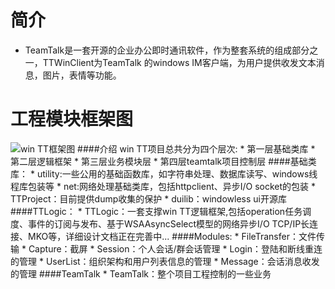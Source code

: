 # 简介
* TeamTalk是一套开源的企业办公即时通讯软件，作为整套系统的组成部分之一，TTWinClient为TeamTalk 的windows IM客户端，为用户提供收发文本消息，图片，表情等功能。

# 工程模块框架图
![win TT框架图](http://s8.mogucdn.com/b7/pic/140928/nb8ca_ieydonjsge2tmmrzmmytambqgiyde_803x546.jpg)
####介绍
    win TT项目总共分为四个层次:
    * 第一层基础类库
    * 第二层逻辑框架
    * 第三层业务模块层
    * 第四层teamtalk项目控制层
####基础类库：
    * utility:一些公用的基础函数库，如字符串处理、数据库读写、windows线程库包装等
    * net:网络处理基础类库，包括httpclient、异步I/O socket的包装
    * TTProject：目前提供dump收集的保护
    * duilib：windowless ui开源库
####TTLogic：
    * TTLogic：一套支撑win TT逻辑框架,包括operation任务调度、事件的订阅与发布、基于WSAAsyncSelect模型的网络异步I/O TCP/IP长连接、MKO等，详细设计文档正在完善中...
####Modules:
    * FileTransfer：文件传输
    * Capture：截屏
    * Session：个人会话/群会话管理
    * Login：登陆和断线重连的管理
    * UserList：组织架构和用户列表信息的管理
    * Message：会话消息收发的管理
####TeamTalk
    * TeamTalk：整个项目工程控制的一些业务
    
    
